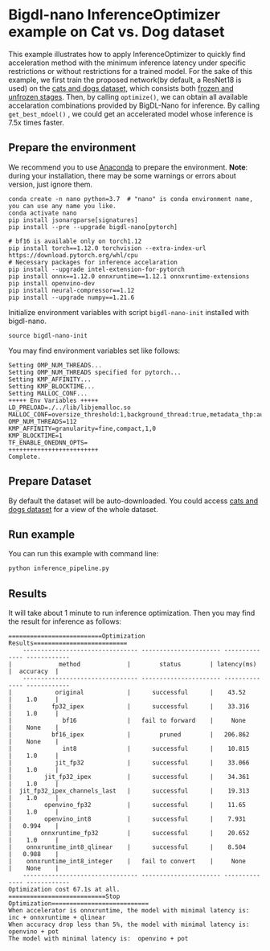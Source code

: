 # Bigdl-nano InferenceOptimizer example on Cat vs. Dog dataset

This example illustrates how to apply InferenceOptimizer to quickly find acceleration method with the minimum inference latency under specific restrictions or without restrictions for a trained model. 
For the sake of this example, we first train the proposed network(by default, a ResNet18 is used) on the [cats and dogs dataset](https://storage.googleapis.com/mledu-datasets/cats_and_dogs_filtered.zip), which consists both [frozen and unfrozen stages](https://github.com/PyTorchLightning/pytorch-lightning/blob/495812878dfe2e31ec2143c071127990afbb082b/pl_examples/domain_templates/computer_vision_fine_tuning.py#L21-L35). Then, by calling `optimize()`, we can obtain all available accelaration combinations provided by BigDL-Nano for inference. By calling `get_best_mdoel()` , we could get an accelerated model whose inference is 7.5x times faster.


## Prepare the environment
We recommend you to use [Anaconda](https://www.anaconda.com/distribution/#linux) to prepare the environment.
**Note**: during your installation, there may be some warnings or errors about version, just ignore them.
```
conda create -n nano python=3.7  # "nano" is conda environment name, you can use any name you like.
conda activate nano
pip install jsonargparse[signatures]
pip install --pre --upgrade bigdl-nano[pytorch]

# bf16 is available only on torch1.12
pip install torch==1.12.0 torchvision --extra-index-url https://download.pytorch.org/whl/cpu 
# Necessary packages for inference accelaration
pip install --upgrade intel-extension-for-pytorch
pip install onnx==1.12.0 onnxruntime==1.12.1 onnxruntime-extensions
pip install openvino-dev
pip install neural-compressor==1.12
pip install --upgrade numpy==1.21.6
```
Initialize environment variables with script `bigdl-nano-init` installed with bigdl-nano.
```
source bigdl-nano-init
``` 
You may find environment variables set like follows:
```
Setting OMP_NUM_THREADS...
Setting OMP_NUM_THREADS specified for pytorch...
Setting KMP_AFFINITY...
Setting KMP_BLOCKTIME...
Setting MALLOC_CONF...
+++++ Env Variables +++++
LD_PRELOAD=./../lib/libjemalloc.so
MALLOC_CONF=oversize_threshold:1,background_thread:true,metadata_thp:auto,dirty_decay_ms:-1,muzzy_decay_ms:-1
OMP_NUM_THREADS=112
KMP_AFFINITY=granularity=fine,compact,1,0
KMP_BLOCKTIME=1
TF_ENABLE_ONEDNN_OPTS=
+++++++++++++++++++++++++
Complete.
```

## Prepare Dataset
By default the dataset will be auto-downloaded.
You could access [cats and dogs dataset](https://storage.googleapis.com/mledu-datasets/cats_and_dogs_filtered.zip) for a view of the whole dataset.

## Run example
You can run this example with command line:

```bash
python inference_pipeline.py
```

## Results
It will take about 1 minute to run inference optimization. Then you may find the result for inference as follows:
```
==========================Optimization Results==========================
    -------------------------------- ---------------------- -------------- ------------
|             method             |        status        | latency(ms)  |  accuracy  |
    -------------------------------- ---------------------- -------------- ------------
|            original            |      successful      |    43.52     |    1.0     |
|           fp32_ipex            |      successful      |    33.316    |    1.0     |
|              bf16              |   fail to forward    |     None     |    None    |
|           bf16_ipex            |        pruned        |   206.862    |    None    |
|              int8              |      successful      |    10.815    |    1.0     |
|            jit_fp32            |      successful      |    33.066    |    1.0     |
|         jit_fp32_ipex          |      successful      |    34.361    |    1.0     |
|  jit_fp32_ipex_channels_last   |      successful      |    19.313    |    1.0     |
|         openvino_fp32          |      successful      |    11.65     |    1.0     |
|         openvino_int8          |      successful      |    7.931     |   0.994    |
|        onnxruntime_fp32        |      successful      |    20.652    |    1.0     |
|    onnxruntime_int8_qlinear    |      successful      |    8.504     |   0.988    |
|    onnxruntime_int8_integer    |   fail to convert    |     None     |    None    |
    -------------------------------- ---------------------- -------------- ------------
Optimization cost 67.1s at all.
===========================Stop Optimization===========================
When accelerator is onnxruntime, the model with minimal latency is:  inc + onnxruntime + qlinear 
When accuracy drop less than 5%, the model with minimal latency is:  openvino + pot 
The model with minimal latency is:  openvino + pot 
```